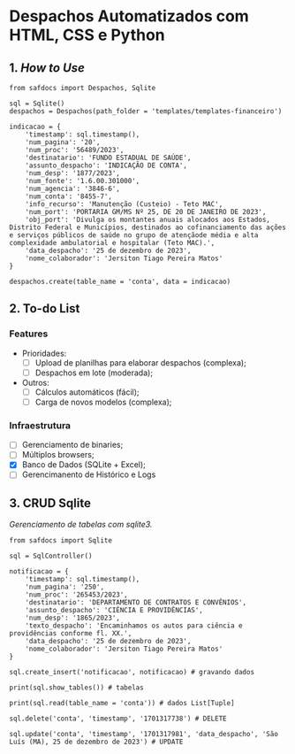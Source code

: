 # Despachos Automatizados com HTML, CSS e Python

## 1. _How to Use_

```
from safdocs import Despachos, Sqlite

sql = Sqlite()
despachos = Despachos(path_folder = 'templates/templates-financeiro')

indicacao = {
    'timestamp': sql.timestamp(),
    'num_pagina': '20',
    'num_proc': '56489/2023', 
    'destinatario': 'FUNDO ESTADUAL DE SAÚDE', 
    'assunto_despacho': 'INDICAÇÃO DE CONTA', 
    'num_desp': '1877/2023', 
    'num_fonte': '1.6.00.301000', 
    'num_agencia': '3846-6',
    'num_conta': '8455-7', 
    'info_recurso': 'Manutenção (Custeio) - Teto MAC', 
    'num_port': 'PORTARIA GM/MS Nº 25, DE 20 DE JANEIRO DE 2023', 
    'obj_port': 'Divulga os montantes anuais alocados aos Estados, Distrito Federal e Municípios, destinados ao cofinanciamento das ações e serviços públicos de saúde no grupo de atençãode média e alta complexidade ambulatorial e hospitalar (Teto MAC).', 
    'data_despacho': '25 de dezembro de 2023',
    'nome_colaborador': 'Jersiton Tiago Pereira Matos'
}

despachos.create(table_name = 'conta', data = indicacao)
```

## 2. To-do List

### Features

- Prioridades:
    - [ ] Upload de planilhas para elaborar despachos (complexa);
    - [ ] Despachos em lote (moderada);

- Outros:
    - [ ] Cálculos automáticos (fácil);
    - [ ] Carga de novos modelos (complexa);

### Infraestrutura

- [ ] Gerenciamento de binaries;
- [ ] Múltiplos browsers;
- [x] Banco de Dados (SQLite + Excel);
- [ ] Gerencimanento de Histórico e Logs

## 3. CRUD Sqlite

_Gerenciamento de tabelas com sqlite3._

```
from safdocs import Sqlite

sql = SqlController()

notificacao = {
    'timestamp': sql.timestamp(),
    'num_pagina': '250',
    'num_proc': '265453/2023', 
    'destinatario': 'DEPARTAMENTO DE CONTRATOS E CONVÊNIOS', 
    'assunto_despacho': 'CIÊNCIA E PROVIDÊNCIAS', 
    'num_desp': '1865/2023', 
    'texto_despacho': 'Encaminhamos os autos para ciência e providências conforme fl. XX.',
    'data_despacho': '25 de dezembro de 2023',
    'nome_colaborador': 'Jersiton Tiago Pereira Matos'
}

sql.create_insert('notificacao', notificacao) # gravando dados

print(sql.show_tables()) # tabelas 

print(sql.read(table_name = 'conta')) # dados List[Tuple]

sql.delete('conta', 'timestamp', '1701317738') # DELETE

sql.update('conta', 'timestamp', '1701317981', 'data_despacho', 'São Luís (MA), 25 de dezembro de 2023') # UPDATE

```
